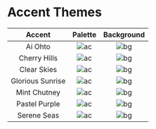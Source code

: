 # Accent Themes
| Accent | Palette | Background |
| :---: | :---: | :---: |
| Ai Ohto | ![ac](https://github.com/RhyMegu/YetAnotherBackgroundTheme/blob/main/Resources/Palettes/Ai%20Ohto.png?raw=true) | ![bg](https://raw.githubusercontent.com/RhyMegu/YetAnotherBackgroundTheme/main/Resources/Backgrounds/AiOhto.jpg) |
| Cherry Hills | ![ac](https://github.com/RhyMegu/YetAnotherBackgroundTheme/blob/main/Resources/Palettes/Cherry%20Hills.png?raw=true) | ![bg](https://raw.githubusercontent.com/RhyMegu/YetAnotherBackgroundTheme/main/Resources/Backgrounds/CherryHills.png) |
| Clear Skies | ![ac](https://github.com/RhyMegu/YetAnotherBackgroundTheme/blob/main/Resources/Palettes/Clear%20Skies.png?raw=true) | ![bg](https://raw.githubusercontent.com/RhyMegu/YetAnotherBackgroundTheme/main/Resources/Backgrounds/ClearSkies.png) |
| Glorious Sunrise | ![ac](https://github.com/RhyMegu/YetAnotherBackgroundTheme/blob/main/Resources/Palettes/Glorious%20Sunrise.png?raw=true) | ![bg](https://raw.githubusercontent.com/RhyMegu/YetAnotherBackgroundTheme/main/Resources/Backgrounds/GloriousSunrise.jpg) |
| Mint Chutney | ![ac](https://github.com/RhyMegu/YetAnotherBackgroundTheme/blob/main/Resources/Palettes/Mint%20Chutney.png?raw=true) | ![bg](https://raw.githubusercontent.com/RhyMegu/YetAnotherBackgroundTheme/main/Resources/Backgrounds/MintChutney.png) |
| Pastel Purple | ![ac](https://github.com/RhyMegu/YetAnotherBackgroundTheme/blob/main/Resources/Palettes/Pastel%20Purple.png?raw=true) | ![bg](https://raw.githubusercontent.com/RhyMegu/YetAnotherBackgroundTheme/main/Resources/Backgrounds/PastelPurple.png) |
| Serene Seas | ![ac](https://github.com/RhyMegu/YetAnotherBackgroundTheme/blob/main/Resources/Palettes/Serene%20Seas.png?raw=true) | ![bg](https://raw.githubusercontent.com/RhyMegu/YetAnotherBackgroundTheme/main/Resources/Backgrounds/SereneSeas.png) |

